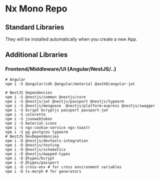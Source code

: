 # Nx Mono Repo

## Standard Libraries

They will be installed automatically when you create a new App.

## Additional Libraries

### Frontend/Middleware/UI (Angular/NestJS/..)

```shell
# Angular
npm i -S @angular/cdk @angular/material @auth0/angular-jwt

# NestJS Dependencies
npm i -S @nestjs/common @nestjs/core
npm i -S @nestjs/jwt @nestjs/passport @nestjs/typeorm
npm i -S @nestjs/mongoose  @nestjs/platform-express @nestjs/swagger
npm i -S bcrypt bcryptjs passport passport-jwt
npm i -S colorette
npm i -S jsonwebtoken
npm i -S material-icons
npm i -S ngx-cookie-service ngx-toastr
npm i -S pg postgres typeorm
# NestJS DevDependencies
npm i -D @nestjs/devtools-integration
npm i -D @nestjs/testing
npm i -D @nestjs/schematics
npm i -D @nestjs/mapped-types
npm i -D @types/bcrypt
npm i -D @types/passport
npm i -D cross-env # for cross environment variables
npm i -D ts-morph # for generators
```
